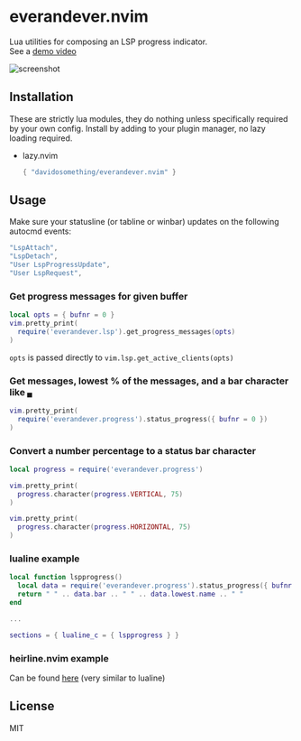 # everandever.nvim

Lua utilities for composing an LSP progress indicator.  
See a [demo video](https://user-images.githubusercontent.com/609213/220507323-635ef4c1-1089-432e-96e8-73b4493051f9.mp4)

![screenshot](https://user-images.githubusercontent.com/609213/220508168-83671d58-511b-4dc5-a586-334713898275.png)

## Installation

These are strictly lua modules, they do nothing unless specifically required
by your own config. Install by adding to your plugin manager, no lazy loading
required.

- lazy.nvim

    ```lua
    { "davidosomething/everandever.nvim" }
    ```

## Usage

Make sure your statusline (or tabline or winbar) updates on the following
autocmd events:

```lua
"LspAttach",
"LspDetach",
"User LspProgressUpdate",
"User LspRequest",
```

### Get progress messages for given buffer

```lua
local opts = { bufnr = 0 }
vim.pretty_print(
  require('everandever.lsp').get_progress_messages(opts)
)
```

`opts` is passed directly to `vim.lsp.get_active_clients(opts)`

### Get messages, lowest % of the messages, and a bar character like `▄`

```lua
vim.pretty_print(
  require('everandever.progress').status_progress({ bufnr = 0 })
)
```

### Convert a number percentage to a status bar character

```lua
local progress = require('everandever.progress')

vim.pretty_print(
  progress.character(progress.VERTICAL, 75)
)

vim.pretty_print(
  progress.character(progress.HORIZONTAL, 75)
)
```

### lualine example

```lua
local function lspprogress()
  local data = require('everandever.progress').status_progress({ bufnr = 0 })
  return " " .. data.bar .. " " .. data.lowest.name .. " "
end

...

sections = { lualine_c = { lspprogress } }
```

### heirline.nvim example

Can be found [here](./lua/everandever/heirline.lua) (very similar to lualine)

## License

MIT
